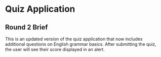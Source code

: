 # Quiz Application

## Round 2 Brief
This is an updated version of the quiz application that now includes additional questions on English grammar basics. After submitting the quiz, the user will see their score displayed in an alert.